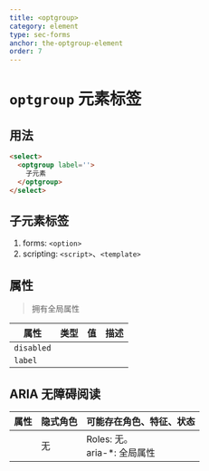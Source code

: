 ```yaml
---
title: <optgroup>
category: element
type: sec-forms
anchor: the-optgroup-element
order: 7
---
```


# `optgroup` 元素标签

## 用法

```html
<select>
  <optgroup label=''>
    子元素
  </optgroup>
</select>
```

## 子元素标签

1. forms: `<option>`
1. scripting: `<script>`、`<template>`

## 属性

> 拥有全局属性

| 属性 | 类型 | 值 | 描述 |
| --- | --- | --- | --- |
| `disabled` |
| `label` |

## ARIA 无障碍阅读

| 属性 | 隐式角色 | 可能存在角色、特征、状态 |
| ---- | ---- | ---- |
| | 无 | Roles: 无。 <br> aria-*: 全局属性 |
